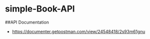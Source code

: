 # simple-Book-API
##API Documentation 
- https://documenter.getpostman.com/view/24548418/2s93m61gnu
